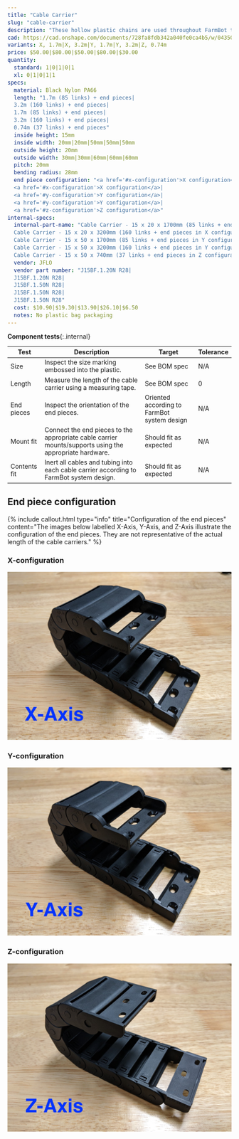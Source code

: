 ```yaml
---
title: "Cable Carrier"
slug: "cable-carrier"
description: "These hollow plastic chains are used throughout FarmBot to manage cables and tubing along each of the three axes."
cad: https://cad.onshape.com/documents/728fa8fdb342a040fe0ca4b5/w/0435033a7c78b02e71d0f721/e/ff3f4743e9a7eddf0a3cd0cd?configuration=End_1_Links%3D2.0%3BEnd_2_Links%3D2.0%3BList_6q8lVAiG6IIFc6%3D_15_x_50__internal_&renderMode=0&uiState=6255d36246b4a5023f0aabaf
variants: X, 1.7m|X, 3.2m|Y, 1.7m|Y, 3.2m|Z, 0.74m
price: $50.00|$80.00|$50.00|$80.00|$30.00
quantity:
  standard: 1|0|1|0|1
  xl: 0|1|0|1|1
specs:
  material: Black Nylon PA66
  length: "1.7m (85 links) + end pieces|
  3.2m (160 links) + end pieces|
  1.7m (85 links) + end pieces|
  3.2m (160 links) + end pieces|
  0.74m (37 links) + end pieces"
  inside height: 15mm
  inside width: 20mm|20mm|50mm|50mm|50mm
  outside height: 20mm
  outside width: 30mm|30mm|60mm|60mm|60mm
  pitch: 20mm
  bending radius: 28mm
  end piece configuration: "<a href='#x-configuration'>X configuration</a>|
  <a href='#x-configuration'>X configuration</a>|
  <a href='#y-configuration'>Y configuration</a>|
  <a href='#y-configuration'>Y configuration</a>|
  <a href='#z-configuration'>Z configuration</a>"
internal-specs:
  internal-part-name: "Cable Carrier - 15 x 20 x 1700mm (85 links + end pieces in X configuration)|
  Cable Carrier - 15 x 20 x 3200mm (160 links + end pieces in X configuration)|
  Cable Carrier - 15 x 50 x 1700mm (85 links + end pieces in Y configuration)|
  Cable Carrier - 15 x 50 x 3200mm (160 links + end pieces in Y configuration)|
  Cable Carrier - 15 x 50 x 740mm (37 links + end pieces in Z configuration)"
  vendor: JFLO
  vendor part number: "J15BF.1.20N R28|
  J15BF.1.20N R28|
  J15BF.1.50N R28|
  J15BF.1.50N R28|
  J15BF.1.50N R28"
  cost: $10.90|$19.30|$13.90|$26.10|$6.50
  notes: No plastic bag packaging
---
```


**Component tests**{:.internal}

|Test         |Description  |Target       |Tolerance    |
|-------------|-------------|-------------|-------------|
|Size         |Inspect the size marking embossed into the plastic.|See BOM spec|N/A
|Length       |Measure the length of the cable carrier using a measuring tape.|See BOM spec|0
|End pieces   |Inspect the orientation of the end pieces.|Oriented according to FarmBot system design|N/A
|Mount fit    |Connect the end pieces to the appropriate cable carrier mounts/supports using the appropriate hardware.|Should fit as expected|N/A
|Contents fit |Inert all cables and tubing into each cable carrier according to FarmBot system design.|Should fit as expected|N/A

## End piece configuration

{%
include callout.html
type="info"
title="Configuration of the end pieces"
content="The images below labelled X-Axis, Y-Axis, and Z-Axis illustrate the configuration of the end pieces. They are not representative of the actual length of the cable carriers."
%}

### X-configuration

![End pieces configuration - X](_images/cable_carrier_end_piece_configuration_x.jpg)

### Y-configuration

![End pieces configuration - Y](_images/cable_carrier_end_piece_configuration_y.jpg)

### Z-configuration

![End pieces configuration - Z](_images/cable_carrier_end_piece_configuration_z.jpg)
